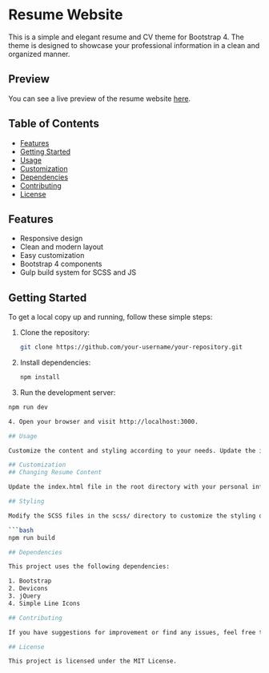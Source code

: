 # Resume Website

This is a simple and elegant resume and CV theme for Bootstrap 4. The theme is designed to showcase your professional information in a clean and organized manner.

## Preview

You can see a live preview of the resume website [here](#put-the-live-preview-link-here).

## Table of Contents

- [Features](#features)
- [Getting Started](#getting-started)
- [Usage](#usage)
- [Customization](#customization)
- [Dependencies](#dependencies)
- [Contributing](#contributing)
- [License](#license)

## Features

- Responsive design
- Clean and modern layout
- Easy customization
- Bootstrap 4 components
- Gulp build system for SCSS and JS

## Getting Started

To get a local copy up and running, follow these simple steps:

1. Clone the repository:

   ```bash
   git clone https://github.com/your-username/your-repository.git

2. Install dependencies:

   ```bash
   npm install

3. Run the development server:
  
  ```bash   
  npm run dev

4. Open your browser and visit http://localhost:3000.

## Usage

Customize the content and styling according to your needs. Update the index.html file with your resume details, and modify the SCSS files in the scss/ directory to change the styling.

## Customization
## Changing Resume Content

Update the index.html file in the root directory with your personal information, experience, education, skills, interests, and awards.

## Styling

Modify the SCSS files in the scss/ directory to customize the styling of your resume. After making changes, run the build process to see the updates:

  ```bash
  npm run build

## Dependencies

This project uses the following dependencies:

1. Bootstrap
2. Devicons
3. jQuery
4. Simple Line Icons

## Contributing

If you have suggestions for improvement or find any issues, feel free to open an issue or create a pull request. Contributions are welcome!

## License

This project is licensed under the MIT License.
